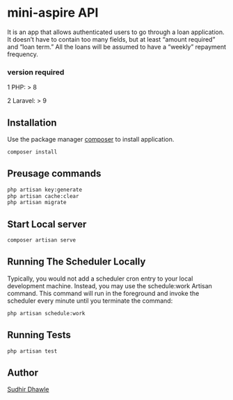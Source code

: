 # mini-aspire API

It is an app that allows authenticated users to go through a loan application. It doesn’t have to contain too many fields, but at least “amount required” and “loan term.” All the loans will be assumed to have a “weekly” repayment frequency.

### version required

1 PHP: > 8

2 Laravel: > 9

## Installation

Use the package manager [composer]() to install application.

```bash
composer install
```

## Preusage commands

```bash
php artisan key:generate
php artisan cache:clear
php artisan migrate
```

## Start Local server

```bash
composer artisan serve
```

## Running The Scheduler Locally

Typically, you would not add a scheduler cron entry to your local development machine. Instead, you may use the schedule:work Artisan command. This command will run in the foreground and invoke the scheduler every minute until you terminate the command:

```bash
php artisan schedule:work
```

## Running Tests

```bash
php artisan test
```

## Author

[Sudhir Dhawle](https://www.linkedin.com/in/sudhirdhawle/)
